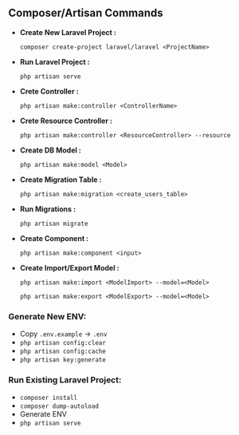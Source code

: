 ## Composer/Artisan Commands

- **Create New Laravel Project :**
    ```
    composer create-project laravel/laravel <ProjectName>
    ```
- **Run Laravel Project :**
    ```
    php artisan serve
    ```
- **Crete Controller :**
    ```
    php artisan make:controller <ControllerName>
    ```
- **Crete Resource Controller :**
    ```
    php artisan make:controller <ResourceController> --resource
    ````
- **Create DB Model :**
    ```
    php artisan make:model <Model> 
    ```
- **Create Migration Table :**
    ```
    php artisan make:migration <create_users_table>
    ```
- **Run Migrations :**
    ```
    php artisan migrate
    ```
- **Create Component :**
    ```
    php artisan make:component <input>
    ```
- **Create Import/Export Model :**
    ```
    php artisan make:import <ModelImport> --model=<Model>
    ```
    ```
    php artisan make:export <ModelExport> --model=<Model>
    ```

### Generate New ENV:
- Copy `.env.example` -> `.env`
- `php artisan config:clear`
- `php artisan config:cache`
- `php artisan key:generate`

### Run Existing Laravel Project:
- `composer install`
- `composer dump-autoload`
- Generate ENV
- `php artisan serve`
